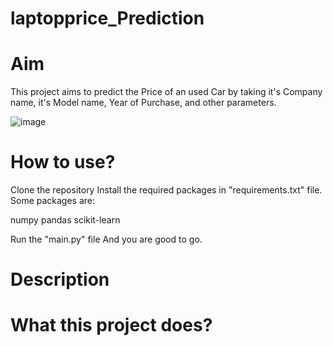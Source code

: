 # laptopprice_Prediction

# Aim

This project aims to predict the Price of an used Car by taking it's Company name, it's Model name, Year of Purchase, and other parameters.

![image](https://user-images.githubusercontent.com/37711056/151305368-fb4e1d44-4566-45a8-aa7e-27dc7e01dd87.png)

# How to use?

Clone the repository
Install the required packages in "requirements.txt" file.
Some packages are:

numpy
pandas
scikit-learn

Run the "main.py" file And you are good to go.

# Description
# What this project does?

